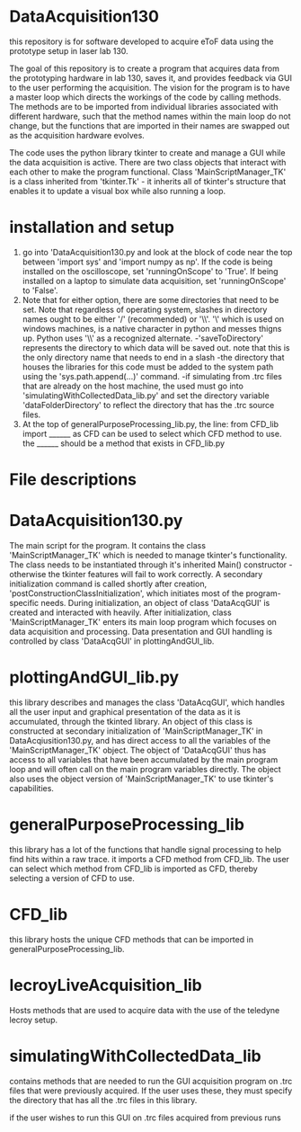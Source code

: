 # DataAcquisition130
this repository is for software developed to acquire eToF data using the prototype setup in laser lab 130.

The goal of this repository is to create a program that acquires data from the prototyping hardware in lab 130, saves it, and provides feedback via GUI to the user performing the acquisition.  The vision for the program is to have a master loop which directs the workings of the code by calling methods.  The methods are to be imported from individual libraries associated with different hardware, such that the method names within the main loop do not change, but the functions that are imported in their names are swapped out as the acquisition hardware evolves.

The code uses the python library tkinter to create and manage a GUI while the data acquisition is active.  There are two class objects that interact with each other to make the program functional.  Class 'MainScriptManager_TK' is a class inherited from 'tkinter.Tk' - it inherits all of tkinter's structure that enables it to update a visual box while also running a loop.

# installation and setup
1) go into 'DataAcquisition130.py and look at the block of code near the top between 'import sys' and 'import numpy as np'.  If the code is being installed on the oscilloscope, set 'runningOnScope' to 'True'.  If being installed on a laptop to simulate data acquisition, set 'runningOnScope' to 'False'.
2) Note that for either option, there are some directories that need to be set.  Note that regardless of operating system, slashes in directory names ought to be either '/' (recommended) or '\\\\'.  '\\' which is used on windows machines, is a native character in python and messes thigns up.  Python uses '\\\\' as a recognized alternate.
-'saveToDirectory' represents the directory to which data will be saved out.  note that this is the only directory name that needs to end in a slash
-the directory that houses the libraries for this code must be added to the system path using the 'sys.path.append(...)' command.
-if simulating from .trc files that are already on the host machine, the used must go into 'simulatingWithCollectedData_lib.py' and set the directory variable 'dataFolderDirectory' to reflect the directory that has the .trc source files.
3) At the top of generalPurposeProcessing_lib.py, the line:
from CFD_lib import ______ as CFD
can be used to select which CFD method to use.  the ______ should be a method that exists in CFD_lib.py


# File descriptions
# DataAcquisition130.py 
The main script for the program.  It contains the class 'MainScriptManager_TK' which is needed to manage tkinter's functionality.  The class needs to be instantiated through it's inherited Main() constructor - otherwise the tkinter features will fail to work correctly.  A secondary initialization command is called shortly after creation, 'postConstructionClassInitialization', which initiates most of the program-specific needs.  During initialization, an object of class 'DataAcqGUI' is created and interacted with heavily.  After initialization, class 'MainScriptManager_TK' enters its main loop program which focuses on data acquisition and processing.  Data presentation and GUI handling is controlled by class 'DataAcqGUI' in plottingAndGUI_lib.

# plottingAndGUI_lib.py
this library describes and manages the class 'DataAcqGUI', which handles all the user input and graphical presentation of the data as it is accumulated, through the tkinted library.  An object of this class is constructed at secondary initialization of 'MainScriptManager_TK' in DataAcqiusition130.py, and has direct access to all the variables of the 'MainScriptManager_TK' object.  The object of 'DataAcqGUI' thus has access to all variables that have been accumulated by the main program loop and will often call on the main program variables directly.  The object also uses the object version of 'MainScriptManager_TK' to use tkinter's capabilities.

# generalPurposeProcessing_lib
this library has a lot of the functions that handle signal processing to help find hits within a raw trace.  it imports a CFD method from CFD_lib.  The user can select which method from CFD_lib is imported as CFD, thereby selecting a version of CFD to use.

# CFD_lib
this library hosts the unique CFD methods that can be imported in generalPurposeProcessing_lib.

# lecroyLiveAcquisition_lib
Hosts methods that are used to acquire data with the use of the teledyne lecroy setup.

# simulatingWithCollectedData_lib
contains methods that are needed to run the GUI acquisition program on .trc files that were previously acquired.  If the user uses these, they must specify the directory that has all the .trc files in this library.

if the user wishes to run this GUI on .trc files acquired from previous runs
